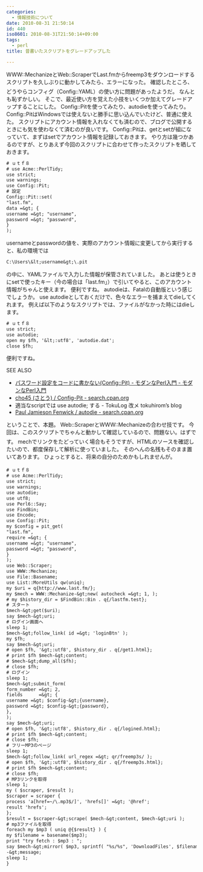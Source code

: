 ```yaml
---
categories:
  - 情報技術について
date: 2010-08-31 21:50:14
id: 440
iso8601: 2010-08-31T21:50:14+09:00
tags:
  - perl
title: 昔書いたスクリプトをグレードアップした

---
```


WWW::MechanizeとWeb::ScraperでLast.fmからfreemp3をダウンロードするスクリプトを久しぶりに動かしてみたら、エラーになった&#133;。
確認したところ、どうやらコンフィグ（Config::YAML）の使い方に問題があったようだ。
なんとも恥ずかしい。
そこで、最近使い方を覚えた小技をいくつか加えてグレードアップすることにした。
Config::Pitを使ってみたり、autodieを使ってみたり。
Config::PitはWindowsでは使えないと勝手に思い込んでいたけど、普通に使えた。
スクリプトにアカウント情報を入れなくても済むので、ブログで公開するときにも気を使わなくて済むのが良いです。
Config::Pitは、getとsetが組になっていて、まずはsetでアカウント情報を記録しておきます。
やり方は幾つかあるのですが、とりあえず今回のスクリプトに合わせて作ったスクリプトを晒しておきます。
```default
# ｕｔｆ８
# use Acme::PerlTidy;
use strict;
use warnings;
use Config::Pit;
# 設定
Config::Pit::set(
"last.fm",
data =&gt; {
username =&gt; "username",
password =&gt; "password",
}
);
```
usernameとpasswordの値を、実際のアカウント情報に変更してから実行すると、私の環境では
```default
C:\Users\&lt;username&gt;\.pit
```
の中に、YAMLファイルで入力した情報が保管されていました。
あとは使うときにsetで使ったキー（今の場合は「last.fm」）で引いてやると、このアカウント情報がちゃんと使えます。
便利ですね。
autodieは、Fatalの自動版という感じでしょうか。
use autodieとしておくだけで、色々なエラーを捕まえてdieしてくれます。
例えば以下のようなスクリプトでは、ファイルがなかった時にはdieします。
```default
# ｕｔｆ８
use strict;
use autodie;
open my $fh, '&lt;:utf8', 'autodie.dat';
close $fh;
```
便利ですね。
<div>
<p>SEE ALSO</p>
<ul>
<li><a href="http://perl-users.jp/modules/config_pit.html">パスワード設定をコードに書かない(Config::Pit) - モダンなPerl入門 - モダンなPerl入門</a></li>
<li><a href="http://search.cpan.org/dist/Config-Pit/">cho45 (さとう) / Config-Pit - search.cpan.org</a></li>
<li>適当なscriptでは use autodie; する - TokuLog 改メ tokuhirom&#8217;s blog</li>
<li><a href="http://search.cpan.org/dist/autodie/">Paul Jamieson Fenwick / autodie - search.cpan.org</a></li>
</ul>
</div>


ということで、本題。
Web::ScraperとWWW::Mechanizeの合わせ技です。
今回は、このスクリプトでちゃんと動かして確認しているので、問題ない。&#133;はずです。
mechでリンクをたどっていく場合もそうですが、HTMLのソースを確認したいので、都度保存して解析に使っていました。
そのへんの名残もそのまま置いてあります。
ひょっとすると、将来の自分のため&#133;かもしれませんが。
```default
# ｕｔｆ８
# use Acme::PerlTidy;
use strict;
use warnings;
use autodie;
use utf8;
use Perl6::Say;
use FindBin;
use Encode;
use Config::Pit;
my $config = pit_get(
"last.fm",
require =&gt; {
username =&gt; "username",
password =&gt; "password",
}
);
use Web::Scraper;
use WWW::Mechanize;
use File::Basename;
use List::MoreUtils qw(uniq);
my $uri = q{http://www.last.fm/};
my $mech = WWW::Mechanize-&gt;new( autocheck =&gt; 1, );
# my $history_dir = $FindBin::Bin . q{/lastfm.test};
# スタート
$mech-&gt;get($uri);
say $mech-&gt;uri;
# ログイン画面へ
sleep 1;
$mech-&gt;follow_link( id =&gt; 'loginBtn' );
my $fh;
say $mech-&gt;uri;
# open $fh, '&gt;:utf8', $history_dir . q{/get1.html};
# print $fh $mech-&gt;content;
# $mech-&gt;dump_all($fh);
# close $fh;
# ログイン
sleep 1;
$mech-&gt;submit_form(
form_number =&gt; 2,
fields      =&gt; {
username =&gt; $config-&gt;{username},
password =&gt; $config-&gt;{password},
},
);
say $mech-&gt;uri;
# open $fh, '&gt;:utf8', $history_dir . q{/logined.html};
# print $fh $mech-&gt;content;
# close $fh;
# フリーMP3のページ
sleep 1;
$mech-&gt;follow_link( url_regex =&gt; qr/freemp3s/ );
# open $fh, '&gt;:utf8', $history_dir . q{/freemp3s.html};
# print $fh $mech-&gt;content;
# close $fh;
# MP3リンクを取得
sleep 1;
my ( $scraper, $result );
$scraper = scraper {
process 'a[href=~/\.mp3$/]', 'hrefs[]' =&gt; '@href';
result 'hrefs';
};
$result = $scraper-&gt;scrape( $mech-&gt;content, $mech-&gt;uri );
# mp3ファイルを取得
foreach my $mp3 ( uniq @{$result} ) {
my $filename = basename($mp3);
print "try fetch : $mp3 : ";
say $mech-&gt;mirror( $mp3, sprintf( "%s/%s", 'DownloadFiles', $filename ) )
-&gt;message;
sleep 1;
}
```
    	